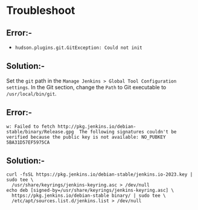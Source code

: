 # Troubleshoot

## Error:-

* `hudson.plugins.git.GitException: Could not init`

## Solution:-

Set the `git` path in the `Manage Jenkins > Global Tool Configuration settings`. In the Git section, change the `Path` to Git executable to `/usr/local/bin/git`.


## Error:-

```
w: Failed to fetch http://pkg.jenkins.io/debian-stable/binary/Release.gpg  The following signatures couldn't be verified because the public key is not available: NO_PUBKEY 5BA31D57EF5975CA
```

## Solution:-

```
curl -fsSL https://pkg.jenkins.io/debian-stable/jenkins.io-2023.key | sudo tee \
  /usr/share/keyrings/jenkins-keyring.asc > /dev/null
echo deb [signed-by=/usr/share/keyrings/jenkins-keyring.asc] \
  https://pkg.jenkins.io/debian-stable binary/ | sudo tee \
  /etc/apt/sources.list.d/jenkins.list > /dev/null
```
